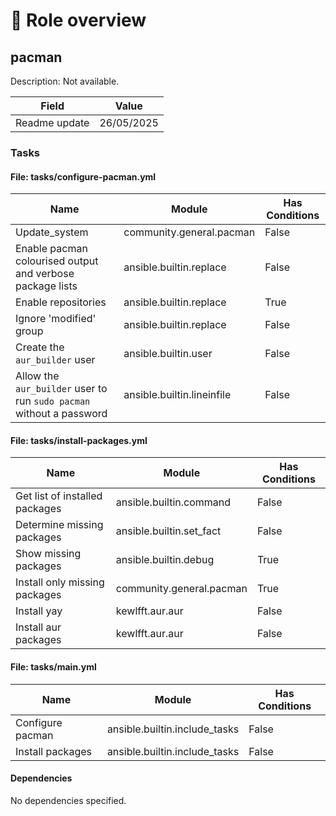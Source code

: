 <!-- DOCSIBLE START -->

# 📃 Role overview

## pacman




Description: Not available.

| Field                | Value           |
|--------------------- |-----------------|
| Readme update        | 26/05/2025 |














### Tasks


#### File: tasks/configure-pacman.yml

| Name | Module | Has Conditions |
| ---- | ------ | -------------- |
| Update_system | community.general.pacman | False |
| Enable pacman colourised output and verbose package lists | ansible.builtin.replace | False |
| Enable repositories | ansible.builtin.replace | True |
| Ignore 'modified' group | ansible.builtin.replace | False |
| Create the `aur_builder` user | ansible.builtin.user | False |
| Allow the `aur_builder` user to run `sudo pacman` without a password | ansible.builtin.lineinfile | False |

#### File: tasks/install-packages.yml

| Name | Module | Has Conditions |
| ---- | ------ | -------------- |
| Get list of installed packages | ansible.builtin.command | False |
| Determine missing packages | ansible.builtin.set_fact | False |
| Show missing packages | ansible.builtin.debug | True |
| Install only missing packages | community.general.pacman | True |
| Install yay | kewlfft.aur.aur | False |
| Install aur packages | kewlfft.aur.aur | False |

#### File: tasks/main.yml

| Name | Module | Has Conditions |
| ---- | ------ | -------------- |
| Configure pacman | ansible.builtin.include_tasks | False |
| Install packages | ansible.builtin.include_tasks | False |









#### Dependencies

No dependencies specified.
<!-- DOCSIBLE END -->

